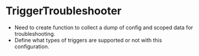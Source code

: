 # TriggerTroubleshooter
- Need to create function to collect a dump of config and scoped data for troubleshooting.
- Define what types of triggers are supported or not with this configuration.